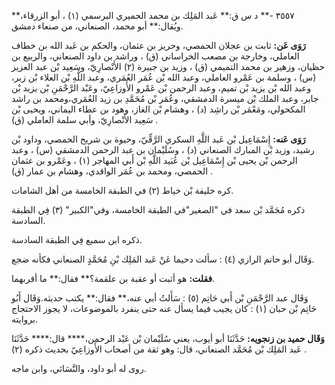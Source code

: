 ٣٥٥٧ -** د س ق:** عَبد المَلِك بن محمد الحميري البرسمي (١) ، أبو الزرقاء،** ويُقال:** أبو محمد، الصنعاني، من صنعاء دمشق.

**رَوَى عَن:** ثابت بن عجلان الحمصي، وحريز بن عثمان، والحكم بن عَبد الله بن خطاف العاملي، وخارجة بن مصعب الخراساني (ق) ، وراشد بن داود الصنعاني، والربيع بن حظيان، وزهير بن محمد التميمي (ق) ، وزيد بن جبيرة (٢) الأَنْصارِيّ، وسَعِيد بْن عبد العزيز (س) ، وسلمة بن عَمْرو العاملي، وعبد الله بْن عُمَر العُمَري، وعبد اللَّهِ بْن العلاء بْن زبر، وعبد الله بْن يزيد بْن تميم، وعبد الرحمن بْن عَمْرو الأَوزاعِيّ، وعَبْد الرَّحْمَنِ بْن يزيد بْن جابر، وعبد الملك بْن ميسرة الدمشقي، وعُمَر بْن مُحَمَّدِ بن زيد العُمَري،ومحمد بن راشد المكحولي، ومَعْمَر بْن راشِد (د) ، وهشام بْن الغاز، وهود بن عطاء اليماني، ويحيى بْن سَعِيد الأَنْصارِيّ، وأبي سلمة العاملي (ق) .

**رَوَى عَنه:** إِسْمَاعِيل بْن عَبد اللَّهِ السكري الرَّقِّيّ، وحيوة بن شريح الحمصي، وداود بْن رشيد، وزيد بْن المبارك الصنعاني (د) ، وسُلَيْمان بن عبد الرحمن الدمشقي (س) ، وعبد الرحمن بْن يحيى بْن إِسْمَاعِيل بْن عُبَيد اللَّهِ بْن أَبي المهاجر (١) ، وعَمْرو بن عثمان الحمصي، ومحمد بن عُمَر الواقدي، وهشام بن عمار (ق) .

كره خليفة بْن خياط (٢) في الطبقة الخامسة من أهل الشامات.

ذكره مُحَمَّد بْن سعد في "الصغير"في الطبقة الخامسة، وفي"الكبير" (٣) فِي الطبقة السادسة.

ذكره ابن سميع فِي الطبقة السادسة.

وَقَال أبو حاتم الرازي (٤) : سألت دحيما عَنْ عَبد المَلِك بْنِ مُحَمَّدٍ الصنعاني فكأنه ضجع.

**فقلت:** هو أثبت أو عقبة بن علقمة؟** فقال:** ما أقربهما.

وَقَال عبد الرَّحْمَنِ بْن أَبي حَاتِم (٥) : سَأَلتُ أبي عنه،** فقال:** يكتب حديثه.وَقَال أَبُو حَاتِم بْن حبان (١) : كان يجيب فيما يسأل عنه حتى ينفرد بالموضوعات، لا يجوز الاحتجاج بروايته.

**وَقَال حميد بن زنجويه:** حَدَّثَنَا أبو أيوب، يعني سُلَيْمان بْن عَبْد الرحمن،**** قال:**** حَدَّثَنَا عَبد المَلِك بْن مُحَمَّد الصنعاني، قال: وهو ثقة من أصحاب الأَوزاعِيّ بحديث ذكره (٢) .

روى له أبو داود، والنَّسَائي، وابن ماجه.